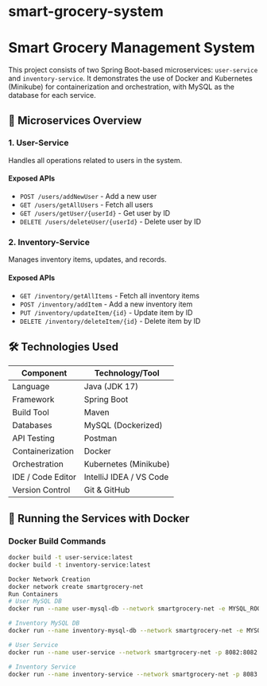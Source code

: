 # smart-grocery-system

# Smart Grocery Management System

This project consists of two Spring Boot-based microservices: `user-service` and `inventory-service`. It demonstrates the use of Docker and Kubernetes (Minikube) for containerization and orchestration, with MySQL as the database for each service.

## 🧱 Microservices Overview

### 1. User-Service
Handles all operations related to users in the system.

#### Exposed APIs
- `POST /users/addNewUser` - Add a new user
- `GET /users/getAllUsers` - Fetch all users
- `GET /users/getUser/{userId}` - Get user by ID
- `DELETE /users/deleteUser/{userId}` - Delete user by ID

### 2. Inventory-Service
Manages inventory items, updates, and records.

#### Exposed APIs
- `GET /inventory/getAllItems` - Fetch all inventory items
- `POST /inventory/addItem` - Add a new inventory item
- `PUT /inventory/updateItem/{id}` - Update item by ID
- `DELETE /inventory/deleteItem/{id}` - Delete item by ID

## 🛠️ Technologies Used

| Component              | Technology/Tool       |
|------------------------|------------------------|
| Language               | Java (JDK 17)          |
| Framework              | Spring Boot            |
| Build Tool             | Maven                  |
| Databases              | MySQL (Dockerized)     |
| API Testing            | Postman                |
| Containerization       | Docker                 |
| Orchestration          | Kubernetes (Minikube)  |
| IDE / Code Editor      | IntelliJ IDEA / VS Code|
| Version Control        | Git & GitHub           |

## 🚀 Running the Services with Docker

### Docker Build Commands

```bash
docker build -t user-service:latest 
docker build -t inventory-service:latest

Docker Network Creation
docker network create smartgrocery-net
Run Containers
# User MySQL DB
docker run --name user-mysql-db --network smartgrocery-net -e MYSQL_ROOT_PASSWORD=<password> -e MYSQL_DATABASE=userdb -p 3308:3306 -d mysql:8.0

# Inventory MySQL DB
docker run --name inventory-mysql-db --network smartgrocery-net -e MYSQL_ROOT_PASSWORD=<password> -e MYSQL_DATABASE=inventorydb -p 3306:3306 -d mysql:8.0

# User Service
docker run --name user-service --network smartgrocery-net -p 8082:8082 user-service:latest

# Inventory Service
docker run --name inventory-service --network smartgrocery-net -p 8083:8083 inventory-service:latest

